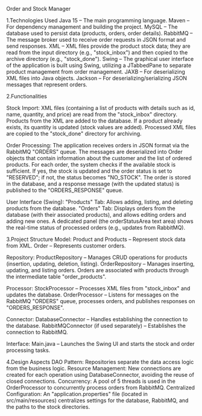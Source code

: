 Order and Stock Manager

1.Technologies Used
Java 15 – The main programming language.
Maven – For dependency management and building the project.
MySQL – The database used to persist data (products, orders, order details).
RabbitMQ – The message broker used to receive order requests in JSON format and send responses.
XML – XML files provide the product stock data; they are read from the input directory (e.g., "stock_inbox") and then copied to the archive directory (e.g., "stock_done").
Swing – The graphical user interface of the application is built using Swing, utilizing a JTabbedPane to separate product management from order management.
JAXB – For deserializing XML files into Java objects.
Jackson – For deserializing/serializing JSON messages that represent orders.

2.Functionalities

Stock Import:
XML files (containing a list of products with details such as id, name, quantity, and price) are read from the "stock_inbox" directory.
Products from the XML are added to the database. If a product already exists, its quantity is updated (stock values are added).
Processed XML files are copied to the "stock_done" directory for archiving.

Order Processing:
The application receives orders in JSON format via the RabbitMQ "ORDERS" queue.
The messages are deserialized into Order objects that contain information about the customer and the list of ordered products.
For each order, the system checks if the available stock is sufficient. If yes, the stock is updated and the order status is set to "RESERVED"; if not, the status becomes "NO_STOCK".
The order is stored in the database, and a response message (with the updated status) is published to the "ORDERS_RESPONSE" queue.

User Interface (Swing):
"Products" Tab: Allows adding, listing, and deleting products from the database.
"Orders" Tab: Displays orders from the database (with their associated products), and allows editing orders and adding new ones.
A dedicated panel (the orderStatusArea text area) shows the real-time status of processed orders (e.g., updates from RabbitMQ).

3.Project Structure
Model:
Product and Products – Represent stock data from XML.
Order – Represents customer orders.

Repository:
ProductRepository – Manages CRUD operations for products (insertion, updating, deletion, listing).
OrderRepository – Manages inserting, updating, and listing orders. Orders are associated with products through the intermediate table "order_products".

Processor:
StockProcessor – Processes XML files from "stock_inbox" and updates the database.
OrderProcessor – Listens for messages on the RabbitMQ "ORDERS" queue, processes orders, and publishes responses on "ORDERS_RESPONSE".

Connector:
DatabaseConnector – Handles establishing the connection to the database.
RabbitMQConnector (if used separately) – Establishes the connection to RabbitMQ.

Interface:
Main.java – Launches the Swing UI and starts the stock and order processing tasks.

4.Design Aspects
DAO Pattern: Repositories separate the data access logic from the business logic.
Resource Management: New connections are created for each operation using DatabaseConnector, avoiding the reuse of closed connections.
Concurrency: A pool of 5 threads is used in the OrderProcessor to concurrently process orders from RabbitMQ.
Centralized Configuration: An "application.properties" file (located in src/main/resources) centralizes settings for the database, RabbitMQ, and the paths to the stock directories.
